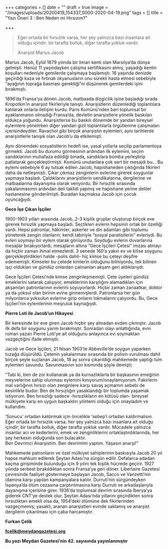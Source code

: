 +++
categories = []
date = ""
draft = true
image = "/images/uploads/20200419_154337_0000-2020-04-19.png"
tags = []
title = "Yazı Öneri 3 : Ben Neden mi Hırsızım?"

+++
> Eğer ortada bir hırsızlık varsa, her şey yalnızca bazı insanlara ait olduğu içindir; bir tarafta bolluk, diğer tarafta yokluk vardır.
>
> Anarşist Marius Jacob

Marius Jacob, Eylül 1879 yılında bir liman kenti olan Marsilya’da dünya gelmişti. Henüz 11 yaşındayken çalışma sertifikasını almış, yaşadığı kentin koşulları nedeniyle gemilerde çalışmaya başlamıştı. 16 yaşında denizde geçirdiği kaza ve fırtınalı okyanusların onu sürekli hasta etmesi sebebiyle “ayağının toprağa basması gerektiği”ni düşünerek gemilerdeki işini bırakmıştı.

1896’da Fransa’ya dönen Jacob, matbaada dizgicilik işine başladığı sırada Kropotkin’in anarşist fikirleriyle tanıştı. Anarşistlerin düzenlediği toplantılara katılarak onlarla iletişim kurdu. Paris Komünü’nden beri toplumsal bir ayaklanmanın olmadığı Fransa’da, devletin anarşistlere yönelik baskıları oldukça yoğundu. Anarşistlerse bu baskılı dönemde bir yandan bireysel eylemlere yönelirken diğer yandan gizli toplantılarla örgütlenme çalışmaları içerisindeydiler. Ravachol gibi birçok anarşistin eylemleri, aynı tarihlerde anarşistlerle tanışık olan Jacob’u da etkilemişti.

Aynı dönemdeki sosyalistlerin hedefi ise, yasal yollarla seçilip parlamentoya girmekti. Jacob bu durumu görmesinin ardından ilk eylemini, seçim sandıklarının muhafaza edildiği binada, sandıklara bomba yerleştirip patlatarak gerçekleştirmişti. Komünü unutanlara çok sert bir mesajdı bu… Bu eylemi sebebiyle 6 ay tutsak edilen Jacob, hapishaneden çıktığında fikirleri daha da netleşmişti. Çıkar çıkmaz zenginlerin evlerine girerek soygunlar yapmaya başladı. Çaldıklarını anarşistlerin sendikalarına, dergilerine ve matbaalarına dayanışma olarak veriyordu. Bir hırsızlık sırasında yakalanmasının ardından deli taklidi yapmış ve hapishane yerine deliler hastanesine gönderilmişti. Buradan kaçmaksa Jacob için çocuk oyuncağıydı.

**Gece İşe Çıkan İşçiler**

1900-1903 yılları arasında Jacob, 2-3 kişilik gruplar oluşturup birçok eve girerek hırsızlık yapmaya başladı. Seçtikleri evlerin hepsinin ortak bir özelliği vardı. Hepsi patronlar, hâkimler, askerler ve din adamları gibi toplumu yöneterek zengin olanların; kendi tabiriyle “sosyal paratistlerin” evleriydi. Bu evleri soymayı bir eylem olarak görüyordu. Soyduğu evlerin duvarlarına mesajlar bırakıyorlardı, mesajların altına “Gece İşçileri Çetesi” imzası atmayı da hiçbir zaman ihmal etmezlerdi. 3 senede 160’a yakın ev ve kilise soygunu gerçekleştirdikleri halde -polis dahil- hiç kimse bu çeteyi deşifre edememişti. Kimseler bu çetede kimlerin olduğunu bilmiyordu, tek bilinen işçi oldukları ve gündüz onlardan çalınanları akşam geri aldıklarıydı.

Gece İşçileri Çetesi’nde kimse zenginleşmemişti. Çete üyeleri gündüz emeklerini satarak çalışıyor, emeklerinin karşılığını alamadıkları için akşamları patronlarının evlerini soyuyorlardı. Hiçbir zaman zanaatkar, doktor ya da yoksul olan birinin evine girmemişlerdi. Patronlarsa her gün milyonlarca yoksulun evlerine girip onların lokmalarını çalıyordu. Bu, Gece İşçileri’nin eylemlerinin meşruluk kaynağıydı.

**Pierre Loti ile Jacob’un Hikayesi**

Bir keresinde bir eve giren Jacob hiçbir şey almadan evden çıkmıştır. Jacob ilk defa bir soygunu yarım bırakmıştır. Sonradan olayı anlattığında, evin roman yazarı Pierre Loti’ye ait olduğunu anlayınca evi soymaktan vazgeçtiğini ifade etmiştir.

Jacob ve Gece İşçileri, 21 Nisan 1903’te Abbeville’de soygun yaparken tuzağa düşürüldü. Çetenin yakalanması sırasında bir polisin vurulması dahil birçok şeyle suçlanan Jacob, 18 ay sonra çıkarıldığı mahkemede yaptığı tüm eylemleri savundu. Savunmasının son kısmında şöyle demişti;

“Tabi ki, ben de zor kullanarak ya da kurnazlıklarla bir başkasının emeğinin meyvelerine sahip olunması eylemini kınıyorum/onaylamıyorum. Fakirlerin mal varlığının hırsızı olan zenginlere karşı savaş açmamın sebebi de kesinlikle budur. Ben de hırsızlığın yasaklandığı bir toplumda yaşamak istiyorum. Ben hırsızlığı sadece -hırsızlıkların en kötüsü olan- bireysel mülkiyete karşı en uygun başkaldırı yöntemi olduğu için onayladım ve kullandım.

‘Sonucu’ ortadan kaldırmak için öncelikle ‘sebep’i ortadan kaldırmalısın. Eğer ortada bir hırsızlık varsa, her şey yalnızca bazı insanlara ait olduğu içindir; bir tarafta bolluk, diğer tarafta yokluk vardır. Mücadele yalnızca insanlar acı ve kederlerini, emek ve zenginliklerini ortaklaştırdıklarında, her şey herkesin olduğunda son bulacaktır.  
Ben Devrimci Anarşistim. Ben devrimimi yaptım. Yaşasın anarşi!”

Mahkemede patronların ve özel mülkiyet sahiplerinin baskısıyla Jacob 20 yıl hapse mahkum edilerek Şeytan Adası’na sürgün edilir. Defalarca adadan kaçma girişiminde bulunduğu için 9 yılını tek kişilik hücrede geçirir. 1927 yılında serbest bırakıldıktan sonra Fransa’ya geri döner. Libertaire Gazetesi çevresinde faaliyet göstermeye başlayan Jacob, Sacco ve Vanzetti’nin idamına karşı yapılan kampanyalara katılır. Durruti’nin sürgündeyken İspanya’da ölüm cezasına çarptırılmasına karşı Durruti ve arkadaşlarıyla dayanışma içerisine girer. 1936’da toplumsal devrim sırasında İberya’ya giderek CNT’ye destek olur. Şeytan Adası’nda yıllarını geçirdikten sonra hırsızlıktan emekli olsa da, 1954’deki ölümüne dek fikirlerinden vazgeçmemiş; yasaklı, aranan anarşistleri evinde saklamış ve anarşist dergilerin çıkarılması için çaba harcamıştır.

**Furkan Çelik**

**fcelik@meydangazetesi.org**

**Bu yazı Meydan Gazetesi’nin 42. sayısında yayınlanmıştır**